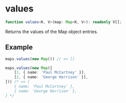 # values

```ts
function values<K, V>(map: Map<K, V>): readonly V[];
```

Returns the values of the Map object entries.

## Example

```ts
maps.values(new Map()) // => []
```

```ts
maps.values(new Map([
    [1, { name: 'Paul McCartney' }],
    [2, { name: 'George Harrison' }],
])) /* => [
    { name: 'Paul McCartney' },
    { name: 'George Harrison' },
] */
```
